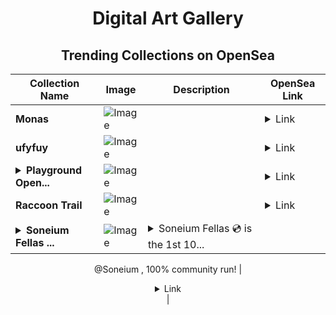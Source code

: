 <div align="center">

# Digital Art Gallery

## Trending Collections on OpenSea

| Collection Name                       | Image                                                                                     | Description                       | OpenSea Link                                                                                          |
|---------------------------------------|-------------------------------------------------------------------------------------------|-----------------------------------|--------------------------------------------------------------------------------------------------------|
| **Monas** | ![Image](https://i.seadn.io/s/raw/files/7132f2bb35412ec41a16d3b485c08025.jpg?w=500&auto=format?w=200&auto=format) |  | <details><summary>Link</summary>[Monas](https://opensea.io/collection/monas-12)</details> |
| **ufyfuy** | ![Image](https://i.seadn.io/s/raw/files/0eddef166cf8bc435fcca99e365bb43a.jpg?w=500&auto=format?w=200&auto=format) |  | <details><summary>Link</summary>[ufyfuy](https://opensea.io/collection/ufyfuy)</details> |
| **<details><summary>Playground Open...</summary>Playground Open Ticketing Ecosystem Event 12977</details>** | ![Image](https://i.seadn.io/s/raw/files/ad4b567b5e819f5eb9dc8588aeb6896f.png?w=500&auto=format?w=200&auto=format) |  | <details><summary>Link</summary>[Playground Open Ticketing Ecosystem Event 12977](https://opensea.io/collection/playground-open-ticketing-ecosystem-event-12977)</details> |
| **Raccoon Trail** | ![Image](https://i.seadn.io/s/raw/files/a1789beb2ab89d04688a221ddbcdd0eb.png?w=500&auto=format?w=200&auto=format) |  | <details><summary>Link</summary>[Raccoon Trail](https://opensea.io/collection/raccoon-trail)</details> |
| **<details><summary>Soneium Fellas ...</summary>Soneium Fellas 💿</details>** | ![Image](https://i.seadn.io/s/raw/files/5c099a808dc17418ba506d4574a68ee9.jpg?w=500&auto=format?w=200&auto=format) | <details><summary>Soneium Fellas 💿 is the 1st 10...</summary>Soneium Fellas 💿 is the 1st 10k PFP collection on 
@Soneium 
, 100% community run! </details> | <details><summary>Link</summary>[Soneium Fellas 💿](https://opensea.io/collection/soneium-fellas)</details> |

</div>